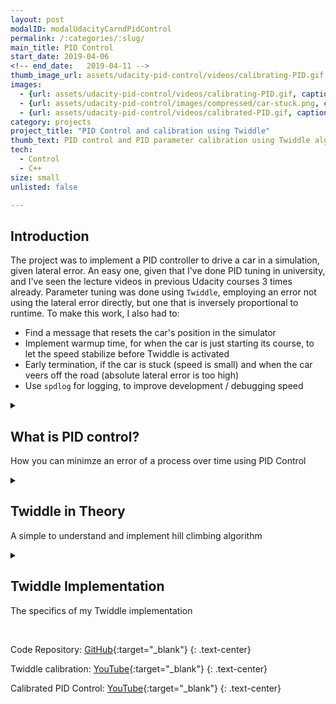 ```yaml
---
layout: post
modalID: modalUdacityCarndPidControl
permalink: /:categories/:slug/
main_title: PID Control
start_date: 2019-04-06
<!-- end_date:   2019-04-11 -->
thumb_image_url: assets/udacity-pid-control/videos/calibrating-PID.gif
images:
  - {url: assets/udacity-pid-control/videos/calibrating-PID.gif, caption: "PID controller being calibrated. You can see the car being reset as it drives off the track and the lateral error becomes too large. Full video: https://www.youtube.com/watch?v=lqNxq_D42Hc.", id: calibrating-pid}
  - {url: assets/udacity-pid-control/images/compressed/car-stuck.png, caption: "Car stuck on the side of the road near the start, on one of the first Twiddle iterations. This is why early termination with forced high error is needed when speed approaches 0.", id: car-stuck}
  - {url: assets/udacity-pid-control/videos/calibrated-PID.gif, caption: "Fully calibrated PID control of the car. Full video: https://www.youtube.com/watch?v=fgGJAvOK36g.", id: calibrated-pid}
category: projects
project_title: "PID Control and calibration using Twiddle"
thumb_text: PID control and PID parameter calibration using Twiddle algorithm for a simulated vehicle.
tech:
  - Control
  - C++
size: small
unlisted: false

---
```


<div class="post-content-markdown">

## Introduction

The project was to implement a PID controller to drive a car in a simulation, given lateral error. An easy one, given that I've done PID tuning in university, and I've seen the lecture videos in previous Udacity courses 3 times already. Parameter tuning was done using `Twiddle`, employing an error not using the lateral error directly, but one that is inversely proportional to runtime. To make this work, I also had to:
* Find a message that resets the car's position in the simulator
* Implement warmup time, for when the car is just starting its course, to let the speed stabilize before Twiddle is activated
* Early termination, if the car is stuck (speed is small) and when the car veers off the road (absolute lateral error is too high)
* Use `spdlog` for logging, to improve development / debugging speed

<details><summary><h2>What is PID control?</h2>
  <p>How you can minimze an error of a process over time using PID Control</p>
</summary>

PID control (Proportional Integral Derivative) - is a process regulation method that, given an error, regulates an output such that over time, subsequent errors are minimized. The generated output is a sum of three components:

* The proportional component is simply the weighted error at the current time step. It regulates how strongly the controller will respond to the value of the error. (e.g. if error is high, steer by a similarly high amount)
* The integral component is a weighted historical measure of the error, computed by summing all the past errors. It helps when we need to correct a steady state error, that always impacts the error by a constant amount. (e.g. one wing of a plane is slightly differently shaped, making the plane always drift to the right a bit)
* The derivative component attempts to react to error's rate of change. It is computed by finding the difference in speeds, divided by the time difference, and multiplied by a weight factor.
I don't know how popular it is, but it's certainly possible to also use coefficients representing higher order derivatives. For example, there could be a component that reacts to acceleration and jerk of the error, in addition to the derivative component here.

To use the PID control, the weights for each of these components needs to be set. The next section will explain how I did it.

</details>

<details><summary><h2>Twiddle in Theory</h2>
  <p>A simple to understand and implement hill climbing algorithm</p>
</summary>

Twiddle is an algorithm that I used to tune the parameters. It attempts to minimize and error by trying out different parameters and loosely following the gradient, leading to the smallest error. Yes, it's very prone to local minima, but for simple PID tuning, it works well.

At every iteration of Twiddle we will be given coefficient values, as well as the error resulting from those. Twiddle will then devise its own coefficients, that will be used to increase or decrease the value of the given coefficients. Those are then returned to compute the new error metric, that is again returned to twiddle. If it was lower, the twiddle coefficient value increases, and if it's higher, the values decreases. It allows twiddle to gain momentum when it's going in the right direction and is successfully minimizing the error, but quickly decrease if it's going the wrong way.

</details>

<details><summary><h2>Twiddle Implementation</h2>
  <p>The specifics of my Twiddle implementation</p>
</summary>

The above is commonly known - the creative step was applying Twiddle to this particular problem. First, it's always important to let the car run a bit without passing the params to twiddle, as it starts off slowly, and we want to help it correct itself over time.

Then, it's important to pass the right error measure to twiddle. Initially I tried passing a multiple of `(carError / carSpeed)` as the error, so that runs that end in the car crashed at rock at some point would produce a high value. This simply resulted in poor results that didn't lead to much. Next, I attempted to grant the car a longer grace period initially, and start applying twiddle only at later stages of the run. This took way too much time, and I found that coefficients learned at the start of the journey would sometimes not apply later. Then, a fairly simple solution came to mind - I'll have a `high_number - run_time` as the error passed to twiddle. This produced very good results, but was very slow, as failure cases were not terminated early. So that's what I solved next - I would reset the run and pass a high error when the car went too far off centre or reached a speed of 0 (got stuck).

Another trick, was that I set the initial twiddle coefficients to a reasonable values of `0.1`.

As with deep learning, good initialization speeds the algorithm up. Lastly, I let the car run on the track, until it either ran for a long time, or the twiddle coefficients got too small.

And - that's it. I let the car run, and maybe 10-15 minutes later it came up with PID coefficients of `0.152734, 0, 0.820703` that let it circle the track with the initially speed, without stepping out of the lines. Of course, there's lots of room for improvement, particularly if using higher speeds, but at this point, I know a decent result can be achieved, know how to do it, and would rather get on to the final project :)

</details>

<br>

Code Repository: [GitHub](https://github.com/LinasKo/CarND-PID-Control-Project){:target="_blank"}
{: .text-center}

Twiddle calibration: [YouTube](https://www.youtube.com/watch?v=lqNxq_D42Hc){:target="_blank"}
{: .text-center}

Calibrated PID Control: [YouTube](https://www.youtube.com/watch?v=fgGJAvOK36g){:target="_blank"}
{: .text-center}

</div>
